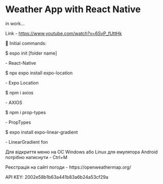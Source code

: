 # Weather App with React Native

<p>in work...</p>

Link  - https://www.youtube.com/watch?v=6SvP_fUttHk


🌠 Initial commands:


<p>$ espo init [folder name]</p> - React-Native
<p>$ npx expo install expo-location</p> - Expo Location
<p>$ npm i axios</p> - AXIOS 
<p>$ npm i prop-types</p> - PropTypes
<p>$ expo install expo-linear-gradient</p> - LinearGradient fon


<p>Для відкриття меню на ОС Windows або Linux для емулятора Android потрібно натиснути - Ctrl+M</p>
<p>Реєстрація на сайті погоди - https://openweathermap.org/</p>
<p>API KEY: 2002e58b1b63a441b83a6b24a53cf29a</p>